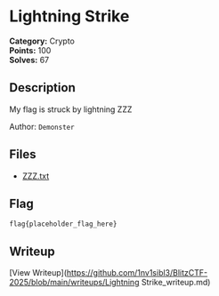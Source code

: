 # Lightning Strike

**Category:** Crypto  
**Points:** 100  
**Solves:** 67  

## Description

My flag is struck by lightning ZZZ

Author: `Demonster`

## Files

- [ZZZ.txt](https://github.com/1nv1sibl3/BlitzCTF-2025/blob/main/files/0e4575d1d023815d6661207ad7eaa1e8/ZZZ.txt)

## Flag

```
flag{placeholder_flag_here}
```

## Writeup

[View Writeup](https://github.com/1nv1sibl3/BlitzCTF-2025/blob/main/writeups/Lightning Strike_writeup.md)
